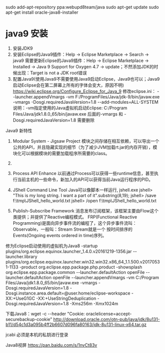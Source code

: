 

sudo add-apt-repository ppa:webupd8team/java
sudo apt-get update
sudo apt-get install oracle-java8-installer


# java9 安装
1. 安装JDK9
2. 安装Eclipse的Java9插件：Help -> Eclipse Marketplace -> Search -> java9
    需要更新Eclipse的Java9插件：Help -> Eclipse Marketplace -> Installed ->  Java 9 Support for Oxygen 4.7 -> update；不然添加JDK的时候出现：Target is not a JDK root错误
3. 配置Java9(使用Java9不需要使用Java9启动Eclipse，Java9也可以；Java9启动Eclipse会在第二屏幕上所有的字体会变大，原因不明)
    https://wiki.eclipse.org/Configure_Eclipse_for_Java_9
    修改eclipse.ini：
        --launcher.appendVmargs
        -vm
        F:/ProgramFiles/Java/jdk-9/bin/javaw.exe
        -vmargs
        -Dosgi.requiredJavaVersion=1.8
        --add-modules=ALL-SYSTEM
    说明：-vm指定使用的Java虚拟机启动Eclipse: C:/Program Files/Java/jdk1.8.0_65/bin/javaw.exe
    后面的-vmargs 和 -Dosgi.requiredJavaVersion=1.8 需要删除
    

Java9 新特性
1. Modular System - Jigsaw Project
模块之间存储在相互依赖，可以导出一个公共的API，并且隐藏实现的细节（为了减少JVM加载rt.jar的内存开销），模块化可以根据模块的需要加载程序所需要的class。
2. 
3. Process API Enhance
以前通过Process可以获得一些runtime信息，甚至执行当前主机的一些命令，新加入的API可以获得当前Java运行程序的PID。

7. JShell Command Line Tool
Java可以像脚本一样运行, jshell.exe
jshell> "This is my long string. I want a part of it".substring(8,19);
jshell> /save f:\tmp\JShell_hello_world.txt
jshell> /open f:\tmp\JShell_hello_world.txt

11. Publish-Subscribe Framework
消息发布订阅框架，该框架主要由Flow这个类提供；并提供了Reactive编程模式。
FRP(Functional Reactive Programming)是面向异步事件流的编程了，这个异步事件流叫：Observable，一般叫：Stream
Stream就是一个 按时间排序的Events(Ongoing events ordered in time)序列。




修为Eclipse启动使用的虚拟机为Java8
-startup
plugins/org.eclipse.equinox.launcher_1.4.0.v20161219-1356.jar
--launcher.library
plugins/org.eclipse.equinox.launcher.win32.win32.x86_64_1.1.500.v20170531-1133
-product
org.eclipse.epp.package.php.product
-showsplash
org.eclipse.epp.package.common
--launcher.defaultAction
openFile
--launcher.defaultAction
openFile
--launcher.appendVmargs
-vm
C:/Program Files/Java/jdk1.8.0_65/bin/javaw.exe
-vmargs
-Dosgi.requiredJavaVersion=1.8
-Dosgi.instance.area.default=@user.home/eclipse-workspace
-XX:+UseG1GC
-XX:+UseStringDeduplication
-Dosgi.requiredJavaVersion=1.8
-Xms256m
-Xmx1024m




下载Java8：wget -c --header "Cookie: oraclelicense=accept-securebackup-cookie" http://download.oracle.com/otn-pub/java/jdk/8u131-b11/d54c1d3a095b4ff2b6607d096fa80163/jdk-8u131-linux-x64.tar.gz

jcabi 必须是本机的私钥进行登录

Java8视屏
https://pan.baidu.com/s/1nvCt83v